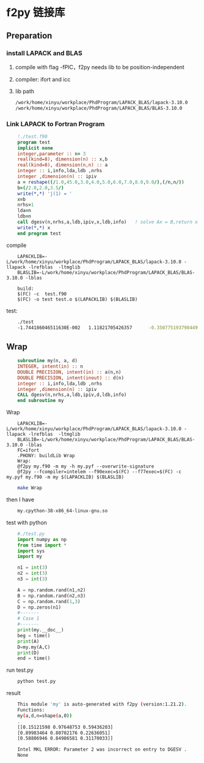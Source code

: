 # f2py 链接库

## Preparation

### install LAPACK and BLAS

1. compile with flag -fPIC，f2py needs lib to be position-independent
2. compiler: ifort  and icc
3. lib path

    ```bash
    /work/home/xinyu/workplace/PhdProgram/LAPACK_BLAS/lapack-3.10.0
    /work/home/xinyu/workplace/PhdProgram/LAPACK_BLAS/BLAS-3.10.0
    ```

### Link LAPACK to Fortran Program

```fortran
    !./test.f90
    program test
    implicit none
    integer,parameter :: n= 3
    real(kind=8), dimension(n) :: x,b
    real(kind=8), dimension(n,n) :: a
    integer :: i,info,lda,ldb ,nrhs
    integer ,dimension(n) :: ipiv
    a = reshape((/1.0,45.0,3.0,4.0,5.0,6.0,7.0,8.0,9.0/),(/n,n/))
    b=(/2.0,2.0,3.5/)
    write(*,*) 'j(1) = '
    x=b
    nrhs=1
    lda=n
    ldb=n
    call dgesv(n,nrhs,a,ldb,ipiv,x,ldb,info)   ! solve Ax = B,return x
    write(*,*) x
    end program test
```

compile

```make
    LAPACKLIB=-L/work/home/xinyu/workplace/PhdProgram/LAPACK_BLAS/lapack-3.10.0 -llapack -lrefblas  -ltmglib
    BLASLIB=-L/work/home/xinyu/workplace/PhdProgram/LAPACK_BLAS/BLAS-3.10.0 -lblas

    build:
    $(FC) -c  test.f90
    $(FC) -o test test.o $(LAPACKLIB) $(BLASLIB)
```

test:

```bash
    ./test
    -1.744186046511630E-002   1.11821705426357      -0.350775193798449
```

## Wrap

```fortran
    subroutine my(n, a, d)
    INTEGER, intent(in) :: n
    DOUBLE PRECISION, intent(in) :: a(n,n)
    DOUBLE PRECISION, intent(inout) :: d(n)
    integer :: i,info,lda,ldb ,nrhs
    integer ,dimension(n) :: ipiv
    CALL dgesv(n,nrhs,a,ldb,ipiv,d,ldb,info)
    end subroutine my
```

Wrap

```make
    LAPACKLIB=-L/work/home/xinyu/workplace/PhdProgram/LAPACK_BLAS/lapack-3.10.0 -llapack -lrefblas  -ltmglib
    BLASLIB=-L/work/home/xinyu/workplace/PhdProgram/LAPACK_BLAS/BLAS-3.10.0 -lblas
    FC=ifort
    .PHONY: buildLib Wrap
    Wrap:
    @f2py my.f90 -m my -h my.pyf --overwrite-signature
    @f2py --fcompiler=intelem --f90exec=$(FC) --f77exec=$(FC) -c my.pyf my.f90 -m my $(LAPACKLIB) $(BLASLIB)
```

```bash
    make Wrap
```

then I have

```bash
    my.cpython-38-x86_64-linux-gnu.so
```

test with python

```python
    #./test.py
    import numpy as np
    from time import *
    import sys
    import my

    n1 = int(3)
    n2 = int(3)
    n3 = int(3)

    A = np.random.rand(n1,n2)
    B = np.random.rand(n2,n3)
    C = np.random.rand(1,3)
    D = np.zeros(n1)
    #-------
    # Case 1
    #-------
    print(my.__doc__)
    beg = time()
    print(A)
    D=my.my(A,C)
    print(D)
    end = time()
```

run test.py

```bash
    python test.py
```

result

```bash
    This module 'my' is auto-generated with f2py (version:1.21.2).
    Functions:
    my(a,d,n=shape(a,0))
    .
    [[0.15121598 0.97648753 0.59436203]
    [0.89983464 0.80702176 0.22636051]
    [0.58806946 0.84986581 0.31170033]]

    Intel MKL ERROR: Parameter 2 was incorrect on entry to DGESV . 
    None
```
